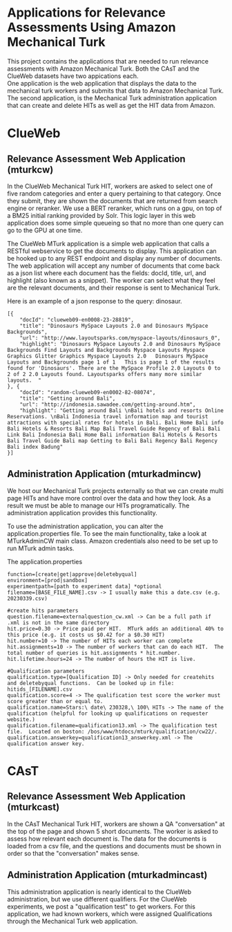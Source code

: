Applications for Relevance Assessments Using Amazon Mechanical Turk
========

This project contains the applications that are needed to run relevance assessments with Amazon Mechanical Turk.  Both the CAsT and the ClueWeb datasets have two appications each.  
One application is the web application that displays the data to the mechanical turk workers and submits that data to Amazon Mechanical Turk.  The second application, is the 
Mechanical Turk administration application that can create and delete HITs as well as get the HIT data from Amazon.

# ClueWeb
## Relevance Assessment Web Application (mturkcw)
In the ClueWeb Mechanical Turk HIT, workers are asked to select one of five random categories and enter a query pertaining to that category.  Once they submit, they are shown 
the documents that are returned from search engine or reranker.  We use a BERT reranker, which runs on a gpu, on top of a BM25 initial ranking provided by Solr.  This logic 
layer in this web application does some simple queueing so that no more than one query can go to the GPU at one time.

The ClueWeb MTurk application is a simple web application that calls a RESTful webservice to get the documents to display.  This application can be hooked up to any REST endpoint 
and display any number of documents.  The web application will accept any number of documents that come back as a json list where each document has the fields: docId, title, 
url, and highlight (also known as a snippet).  The worker can select what they feel are the relevant documents, and their response is sent to Mechanical Turk.

Here is an example of a json response to the query: dinosaur.
```
[{
	"docId": "clueweb09-en0008-23-28819",
	"title": "Dinosaurs MySpace Layouts 2.0 and Dinosaurs MySpace Backgrounds",
	"url": "http://www.layoutsparks.com/myspace-layouts/dinosaurs_0",
	"highlight": "Dinosaurs MySpace Layouts 2.0 and Dinosaurs MySpace Backgrounds Find Layouts and Backgrounds Myspace Layouts Myspace Graphics Glitter Graphics Myspace Layouts 2.0   Dinosaurs MySpace Layouts and Backgrounds page 1 of 1   This is page 1 of the results found for 'Dinosaurs'. There are the MySpace Profile 2.0 Layouts 0 to 2 of 2 2.0 Layouts found. Layoutsparks offers many more similar layouts.  "
}, {
	"docId": "random-clueweb09-en0002-82-08074",
	"title": "Getting around Bali",
	"url": "http://indonesia.sawadee.com/getting-around.htm",
	"highlight": "Getting around Bali \nBali hotels and resorts Online Reservations. \nBali Indonesia travel information map and tourist attractions with special rates for hotels in Bali. Bali Home Bali info Bali Hotels & Resorts Bali Map Bali Travel Guide Regency of Bali Bali Link Bali Indonesia Bali Home Bali information Bali Hotels & Resorts Bali Travel Guide Bali map Getting to Bali Bali Regency Bali Regency Bali index Badung"
}]
```

## Administration Application (mturkadmincw)
We host our Mechanical Turk projects externally so that we can create multi page HITs and have more control over the data and how they look.  As a result we must be able to manage 
our HITs programatically.  The administration application provides this functionality.

To use the administration application, you can alter the application.properties file.  To see the main functionality, take a look at MTurkAdminCW main class.  Amazon credentials also need to be set up to run MTurk admin tasks.

The application.properties
```
function=[create|get|approve|deletebyqual]
environment=[prod|sandbox]
experimentpath=[path to experiment data] *optional 
filename=[BASE_FILE_NAME].csv -> I usually make this a date.csv (e.g. 20230339.csv)

#create hits parameters
question.filename=externalquestion_cw.xml -> Can be a full path if .xml is not in the same directory
hit.price=0.30 -> Price paid per HIT.  MTurk adds an additional 40% to this price (e.g. it costs us $0.42 for a $0.30 HIT)
hit.number=10 -> The number of HITs each worker can complete
hit.assignments=10 -> The number of workers that can do each HIT.  The total number of queries is hit.assignments * hit.number.
hit.lifetime.hours=24 -> The number of hours the HIT is live.

#Qualification parameters
qualification.type=[Qualification ID] -> Only needed for createhits and deletebyqual functions.  Can be looked up in file: hitids_[FILENAME].csv
qualification.score=4 -> The qualification test score the worker must score greater than or equal to.
qualification.name=Stars:\ date\ 230328,\ 100\ HITs -> The name of the qualification (helpful for looking up qualifications on requester website.)
qualification.filename=qualification13.xml -> The qualification test file.  Located on boston: /bos/www/htdocs/mturk/qualification/cw22/.
qualification.answerkey=qualification13_answerkey.xml -> The qualification answer key.
```

# CAsT
## Relevance Assessment Web Application (mturkcast)
In the CAsT Mechanical Turk HIT, workers are shown a QA "conversation" at the top of the page and shown 5 short documents.  The worker is asked to assess how relevant each 
document is.  The data for the documents is loaded from a csv file, and the questions and documents must be shown in order so that the "conversation" makes sense.

## Administration Application (mturkadmincast)
This administration application is nearly identical to the ClueWeb administration, but we use different qualifiers.  For the ClueWeb experiments, we post a "qualification test"
to get workers.  For this application, we had known workers, which were assigned Qualifications through the Mechanical Turk web application.
